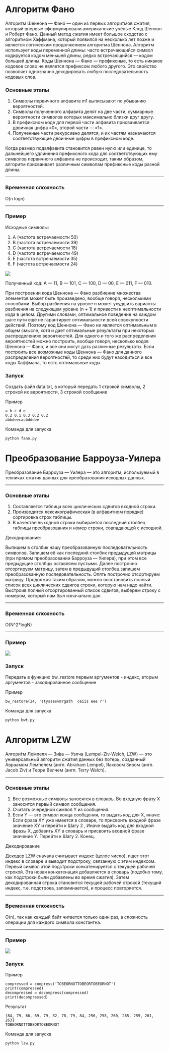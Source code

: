 # Алгоритм Фано

Алгоритм Ше́ннона — Фанó — один из первых алгоритмов сжатия, который впервые сформулировали американские учёные Клод Шеннон и Роберт Фано. Данный метод сжатия имеет большое сходство с алгоритмом Хаффмана, который появился на несколько лет позже и является логическим продолжением алгоритма Шеннона. Алгоритм использует коды переменной длины: часто встречающийся символ кодируется кодом меньшей длины, редко встречающийся — кодом большей длины. Коды Шеннона — Фано — префиксные, то есть никакое кодовое слово не является префиксом любого другого. Это свойство позволяет однозначно декодировать любую последовательность кодовых слов.

### Основные этапы

1. Символы первичного алфавита m1 выписывают по убыванию вероятностей.
2. Символы полученного алфавита делят на две части, суммарные вероятности символов которых максимально близки друг другу.
3. В префиксном коде для первой части алфавита присваивается двоичная цифра «0», второй части — «1».
4. Полученные части рекурсивно делятся, и их частям назначаются соответствующие двоичные цифры в префиксном коде.

Когда размер подалфавита становится равен нулю или единице, то дальнейшего удлинения префиксного кода для соответствующих ему символов первичного алфавита не происходит, таким образом, алгоритм присваивает различным символам префиксные коды разной длины.

---

### Временная сложность

O(n logn)

---

### Пример

Исходные символы:

1. A (частота встречаемости 50)
2. B (частота встречаемости 39)
3. C (частота встречаемости 18)
4. D (частота встречаемости 49)
5. E (частота встречаемости 35)
6. F (частота встречаемости 24)

![](https://upload.wikimedia.org/wikipedia/ru/1/17/%D0%94%D0%B5%D1%80%D0%B5%D0%B2%D0%BE_%D0%A8%D0%B5%D0%BD%D0%BD%D0%BE%D0%BD%D0%B0.PNG)

Полученный код: A — 11, B — 101, C — 100, D — 00, E — 011, F — 010.

При построении кода Шеннона — Фано разбиение множества элементов может быть произведено, вообще говоря, несколькими способами. Выбор разбиения на уровне n может ухудшить варианты разбиения на следующем уровне (n + 1) и привести к неоптимальности кода в целом. Другими словами, оптимальное поведение на каждом шаге пути ещё не гарантирует оптимальности всей совокупности действий. Поэтому код Шеннона — Фано не является оптимальным в общем смысле, хотя и дает оптимальные результаты при некоторых распределениях вероятностей. Для одного и того же распределения вероятностей можно построить, вообще говоря, несколько кодов Шеннона — Фано, и все они могут дать различные результаты. Если построить все возможные коды Шеннона — Фано для данного распределения вероятностей, то среди них будут находиться и все коды Хаффмана, то есть оптимальные коды.

### Запуск

Создать файл data.txt, в который передать 1 строкой символы, 2 строкой их вероятности, 3 строкой сообщение

Пример

```
a b c d e
0.2 0.1 0.3 0.2 0.2
abbdeecacbdddee
```

Команда для запуска

```
python fano.py
```

# Преобразование Барроуза-Уилера

Преобразование Барроуза — Уилера — это алгоритм, используемый в техниках сжатия данных для преобразования исходных данных.

---

### Основные этапы

1. Составляется таблица всех циклических сдвигов входной строки.
2. Производится лексикографическая (в алфавитном порядке) сортировка строк таблицы.
3. В качестве выходной строки выбирается последний столбец таблицы преобразования и номер строки, совпадающей с исходной.

Декодирование:

Выпишем в столбик нашу преобразованную последовательность символов.
Запишем её как последний столбик предыдущей матрицы (при прямом
преобразовании Барроуза — Уилера), при этом все предыдущие столбцы
оставляем пустыми. Далее построчно отсортируем матрицу, затем в
предыдущий столбец запишем преобразованную последовательность.
Опять построчно отсортируем матрицу. Продолжая таким образом, можно
восстановить полный список всех циклических сдвигов строки, которую
нам надо найти. Выстроив полный отсортированный список сдвигов,
выберем строку с номером, который нам был изначально дан.

---

### Временная сложность

O(N^2\*logN)

---

### Пример

![](https://www.pvsm.ru/images/2014/09/04/algoritmy-sjatiya-dannyh-bez-poter-chast-2.png)

### Запуск

Передать в функцию bw_restore первым аргументов - индекс, вторым аргументов - закодированное сообщение

Пример

```
bw_restore(24, 'styssesvmrgath  ceiis eee r')
```

Команда для запуска

```
python bwt.py
```

# Алгоритм LZW

Алгори́тм Ле́мпеля — Зи́ва — Уэлча (Lempel-Ziv-Welch, LZW) — это универсальный алгоритм сжатия данных без потерь, созданный Авраамом Лемпелем (англ. Abraham Lempel), Яаковом Зивом (англ. Jacob Ziv) и Терри Велчем (англ. Terry Welch).

---

### Основные этапы

1. Все возможные символы заносятся в словарь. Во входную фразу X заносится первый символ сообщения.
2. Считать очередной символ Y из сообщения.
3. Если Y — это символ конца сообщения, то выдать код для X, иначе:
   Если фраза XY уже имеется в словаре, то присвоить входной фразе значение XY и перейти к Шагу 2 ,
   Иначе выдать код для входной фразы X, добавить XY в словарь и присвоить входной фразе значение Y. Перейти к Шагу 2.
   Конец.

Декодирование

Декодер LZW сначала считывает индекс (целое число), ищет этот индекс в
словаре и выводит подстроку, связанную с этим индексом. Первый символ
этой подстроки конкатенируется с текущей рабочей строкой. Эта новая
конкатенация добавляется в словарь (подобно тому, как подстроки были
добавлены во время сжатия). Затем декодированная строка становится
текущей рабочей строкой (текущий индекс, т.е. подстрока, запоминается),
и процесс повторяется.

---

### Временная сложность

O(n), так как каждый байт читается только один раз, а сложность операции для каждого символа константна.

---

### Пример

![](https://cdncontribute.geeksforgeeks.org/wp-content/uploads/lempel%E2%80%93ziv%E2%80%93welch-compression-technique.png)

### Запуск

Пример

```
compressed = compress('TOBEORNOTTOBEORTOBEORNOT')
print(compressed)
decompressed = decompress(compressed)
print(decompressed)
```

Результат

```
[84, 79, 66, 69, 79, 82, 78, 79, 84, 256, 258, 260, 265, 259, 261, 263]
TOBEORNOTTOBEORTOBEORNOT
```

Команда для запуска

```
python lzw.py
```

